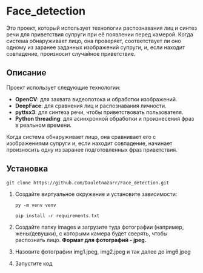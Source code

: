 # Face_detection

Это проект, который использует технологии распознавания лиц и синтез речи для приветствия супруги при её появлении перед камерой. Когда система обнаруживает лицо, она проверяет, соответствует ли оно одному из заранее заданных изображений супруги, и, если находит совпадение, произносит случайное приветствие.

## Описание

Проект использует следующие технологии:

- **OpenCV**: для захвата видеопотока и обработки изображений.
- **DeepFace**: для сравнения лиц и распознавания личности.
- **pyttsx3**: для синтеза речи, чтобы приветствовать пользователя.
- **Python threading**: для асинхронной обработки и произнесения фраз в реальном времени.

Когда система обнаруживает лицо, она сравнивает его с изображениями супруги и, если находит совпадение, начинает произносить одну из заранее подготовленных фраз приветствия.

## Установка

```
git clone https://github.com/Dauletnazarr/Face_detection.git
```

1. Создайте виртуальное окружение и установите зависимости:
   ```
   py -m venv venv
   ```

   ```
   pip install -r requirements.txt
   ```

3. Создайте папку images и загрузите туда фотографии (например, жены/девушки), с которыми камера будет сверять, чтобы распознать лицо. **Формат для фотографий - jpeg.**
4. Назовите фотографии img1.jpeg, img2.jpeg и так далее до img6.jpeg
5. Запустите код
